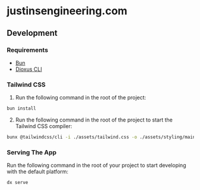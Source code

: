 # justinsengineering.com

## Development

### Requirements
- [Bun](https://bun.com/get)
- [Dioxus CLI](https://dioxuslabs.com/learn/0.6/getting_started/)

### Tailwind CSS
1. Run the following command in the root of the project:
```bash
bun install
```
2. Run the following command in the root of the project to start the Tailwind CSS compiler:

```bash
bunx @tailwindcss/cli -i ./assets/tailwind.css -o ./assets/styling/main.css --watch
```

### Serving The App

Run the following command in the root of your project to start developing with the default platform:

```bash
dx serve
```
